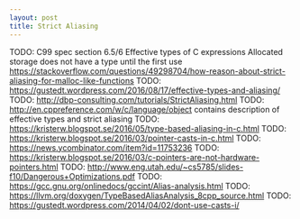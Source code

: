 ```yaml
---
layout: post
title: Strict Aliasing
---
```




TODO: C99 spec section 6.5/6 Effective types of C expressions
Allocated storage does not have a type until the first use
https://stackoverflow.com/questions/49298704/how-reason-about-strict-aliasing-for-malloc-like-functions
TODO: https://gustedt.wordpress.com/2016/08/17/effective-types-and-aliasing/
TODO: http://dbp-consulting.com/tutorials/StrictAliasing.html
TODO: http://en.cppreference.com/w/c/language/object contains description of effective types and strict aliasing
TODO: https://kristerw.blogspot.se/2016/05/type-based-aliasing-in-c.html
TODO: https://kristerw.blogspot.se/2016/03/pointer-casts-in-c.html
TODO: https://news.ycombinator.com/item?id=11753236
TODO: https://kristerw.blogspot.se/2016/03/c-pointers-are-not-hardware-pointers.html
TODO: http://www.eng.utah.edu/~cs5785/slides-f10/Dangerous+Optimizations.pdf
TODO: https://gcc.gnu.org/onlinedocs/gccint/Alias-analysis.html
TODO: https://llvm.org/doxygen/TypeBasedAliasAnalysis_8cpp_source.html
TODO: https://gustedt.wordpress.com/2014/04/02/dont-use-casts-i/